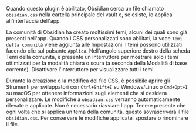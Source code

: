 Quando questo plugin è abilitato, Obsidian cerca un file chiamato `obsidian.css` nella cartella principale del vault e, se esiste, lo applica all'interfaccia dell'app.

La comunità di Obsidian ha creato moltissimi temi, alcuni dei quali sono già presenti nell'app. Quando i CSS personalizzati sono abilitati, la voce `Temi della comunità` viene aggiunta alle Impostazioni. I temi possono utilizzati facendo clic sul pulsante `Applica`. Nell'angolo superiore destro della scheda Temi della comunità, è presente un interruttore per mostrare solo i temi ottimizzati per la modalità chiara o scura (a seconda della Modalità di base corrente). Disattivare l'interruttore per visualizzare tutti i temi.

Durante la creazione o la modifica del file CSS, è possibile aprire gli Strumenti per sviluppatori con `Ctrl+Shift+I` su Windows/Linux o `Cmd+Opt+I` su macOS per ottenere informazioni sugli elementi che si desidera personalizzare. Le modifiche a `obsidian.css` verranno automaticamente rilevate e applicate. Non è necessario riavviare l'app. Tenere presente che ogni volta che si applica un tema della comunità, questo sovrascriverà il file `obsidian.css`. Per conservare le modifiche applicate, spostare o rinominare il file.
